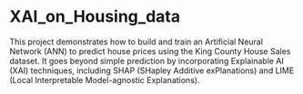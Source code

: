 # XAI_on_Housing_data
This project demonstrates how to build and train an Artificial Neural Network (ANN) to predict house prices using the King County House Sales dataset. It goes beyond simple prediction by incorporating Explainable AI (XAI) techniques, including SHAP (SHapley Additive exPlanations) and LIME (Local Interpretable Model-agnostic Explanations). 
